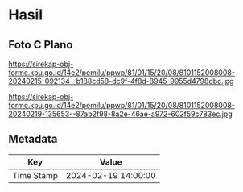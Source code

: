 # Hasil

## Foto C Plano

https://sirekap-obj-formc.kpu.go.id/14e2/pemilu/ppwp/81/01/15/20/08/8101152008008-20240215-092134--b188cd58-dc9f-4f8d-8945-9955d4798dbc.jpg

https://sirekap-obj-formc.kpu.go.id/14e2/pemilu/ppwp/81/01/15/20/08/8101152008008-20240219-135653--87ab2f98-8a2e-46ae-a972-602f59c783ec.jpg


## Metadata

| Key        | Value               |
| ---------- | ------------------- |
| Time Stamp | 2024-02-19 14:00:00 |



